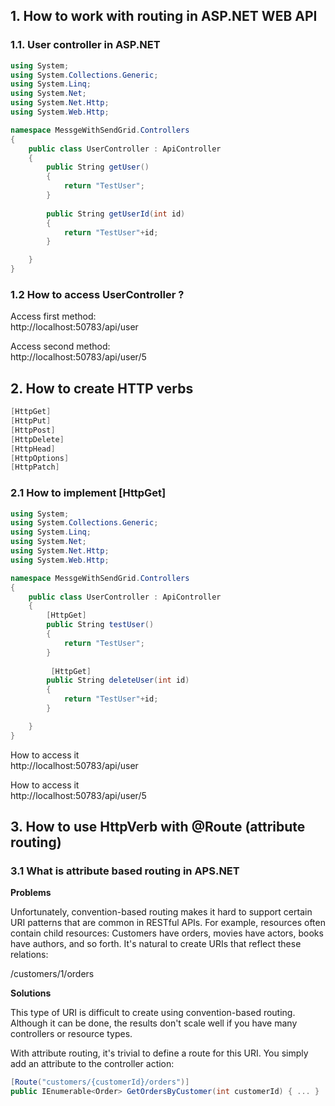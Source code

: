 ## 1. How to work with routing in ASP.NET WEB API ##
### 1.1. User controller in ASP.NET ###
```c#
using System;
using System.Collections.Generic;
using System.Linq;
using System.Net;
using System.Net.Http;
using System.Web.Http;

namespace MessgeWithSendGrid.Controllers
{
    public class UserController : ApiController
    {
        public String getUser()
        {
            return "TestUser";
        }
        
        public String getUserId(int id)
        {
            return "TestUser"+id;
        }

    }
}
```

### 1.2 How to access UserController ? ###
Access first method:
<br/>
http://localhost:50783/api/user


Access second method:
<br/>
http://localhost:50783/api/user/5

## 2. How to create HTTP verbs
```java
[HttpGet]
[HttpPut]
[HttpPost]
[HttpDelete]
[HttpHead]
[HttpOptions]
[HttpPatch]
```

### 2.1 How to implement [HttpGet] ###
```c#
using System;
using System.Collections.Generic;
using System.Linq;
using System.Net;
using System.Net.Http;
using System.Web.Http;

namespace MessgeWithSendGrid.Controllers
{
    public class UserController : ApiController
    {
        [HttpGet]
        public String testUser()
        {
            return "TestUser";
        }
        
         [HttpGet]
        public String deleteUser(int id)
        {
            return "TestUser"+id;
        }

    }
}
```

How to access it
<br/>
http://localhost:50783/api/user

How to access it
<br/>
http://localhost:50783/api/user/5

## 3. How to use HttpVerb with @Route (attribute routing) ##
### 3.1 What is attribute based routing in APS.NET ###

<b> Problems </b>

Unfortunately, convention-based routing makes it hard to support certain URI patterns that are common in RESTful APIs. For example, resources often contain child resources: Customers have orders, movies have actors, books have authors, and so forth. It's natural to create URIs that reflect these relations:

/customers/1/orders


<b> Solutions </b>

This type of URI is difficult to create using convention-based routing. Although it can be done, the results don't scale well if you have many controllers or resource types.

With attribute routing, it's trivial to define a route for this URI. You simply add an attribute to the controller action:

```c#
[Route("customers/{customerId}/orders")]
public IEnumerable<Order> GetOrdersByCustomer(int customerId) { ... }
```


